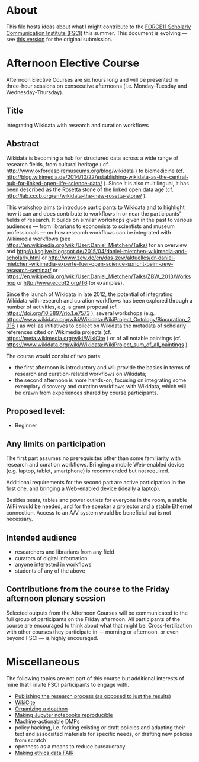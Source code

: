 # About

This file hosts ideas about what I might contribute to the [FORCE11 Scholarly Communication Institute (FSCI)](https://www.force11.org/fsci) this summer. This document is evolving &mdash; see [this version](https://github.com/Daniel-Mietchen/events/commit/4c2e05c48d104e6d32953c572f15000632ec8d5f#diff-e78435fc50601cd8eead924eb84c05fe) for the original submission.

# Afternoon Elective Course

Afternoon Elective Courses are six hours long and will be presented in three-hour sessions on consecutive afternoons (i.e. Monday-Tuesday and Wednesday-Thursday).

## Title

Integrating Wikidata with research and curation workflows

## Abstract

Wikidata is becoming a hub for structured data across a wide range of research fields, from cultural heritage ( cf. http://www.oxfordaspiremuseums.org/blog/wikidata ) to biomedicine (cf. http://blog.wikimedia.de/2014/10/22/establishing-wikidata-as-the-central-hub-for-linked-open-life-science-data/ ). Since it is also multilingual, it has been described as the  Rosetta stone of the linked open data age (cf. http://lab.cccb.org/en/wikidata-the-new-rosetta-stone/ ).

This workshop aims to introduce participants to Wikidata and to highlight how it can and does contribute to workflows in or near the participants' fields of research. It builds on similar workshops given in the past to various audiences &mdash; from librarians to economists to scientists and museum professionals &mdash; on how research workflows can be integrated with Wikimedia workflows (see https://en.wikipedia.org/wiki/User:Daniel_Mietchen/Talks/ for an overview and http://uksglive.blogspot.de/2015/04/daniel-mietchen-wikimedia-and-scholarly.html or
http://www.zew.de/en/das-zew/aktuelles/dr-daniel-mietchen-wikimedia-experte-fuer-open-science-spricht-beim-zew-research-seminar/ or https://en.wikipedia.org/wiki/User:Daniel_Mietchen/Talks/ZBW_2013/Workshop
or http://www.eccb12.org/T6 for examples).

Since the launch of Wikidata in late 2012, the potential of integrating Wikidata with research and curation workflows has been explored through a number of activities, e.g. a grant proposal (cf. https://doi.org/10.3897/rio.1.e7573 ), several workshops (e.g.
https://www.wikidata.org/wiki/Wikidata:WikiProject_Ontology/Biocuration_2016 ) as well as initiatives to collect on Wikidata the metadata of scholarly references cited on Wikimedia projects (cf. 
https://meta.wikimedia.org/wiki/WikiCite ) or of all notable paintings (cf. https://www.wikidata.org/wiki/Wikidata:WikiProject_sum_of_all_paintings ).

The course would consist of two parts:
- the first afternoon is introductory and will provide the basics in terms of research and curation-related workflows on Wikidata;
- the second afternoon is more hands-on, focusing on integrating some exemplary discovery and curation workflows with Wikidata, which will be drawn from experiences shared by course participants.

## Proposed level: 

- Beginner

## Any limits on participation

The first part assumes no prerequisites other than some familiarity with research and curation workflows. Bringing a mobile Web-enabled device (e.g. laptop, tablet, smartphone) is recommended but not required.

Additional requirements for the second part are active participation in the first one, and bringing a Web-enabled device (ideally a laptop). 

Besides seats, tables and power outlets for everyone in the room, a stable WiFi would be needed, and for the speaker a projector and a stable Ethernet connection. Access to an A/V system would be beneficial but is not necessary.

## Intended audience

- researchers and librarians from any field
- curators of digital information
- anyone interested in workflows
- students of any of the above

## Contributions from the course to the Friday afternoon plenary session

Selected outputs from the Afternoon Courses will be communicated to the full group of participants on the Friday afternoon. All participants of the course are encouraged to think about what that might be. Cross-fertilization with other courses they participate in &mdash; morning or afternoon, or even beyond FSCI &mdash; is highly encouraged.

# Miscellaneous

The following topics are not part of this course but additional interests of mine that I invite FSCI participants to engage with.

* [Publishing the research process (as opposed to just the results)](https://doi.org/10.3897/rio.1.e7547)
* [WikiCite](https://meta.wikimedia.org/wiki/WikiCite)
* [Organizing a doathon](https://github.com/sparcopen/Open-Research-doathon)
* [Making Jupyter notebooks reproducible](https://github.com/sparcopen/open-research-doathon/issues/25)
* [Machine-actionable DMPs](http://www.slideshare.net/StephanieSimms/making-dmps-actionable-and-public)
* policy hacking, i.e. forking existing or draft policies and adapting their text and associated materials for specific needs, or drafting new policies from scratch
* openness as a means to reduce bureaucracy
* [Making ethics data FAIR](https://github.com/Daniel-Mietchen/events/blob/master/PIDapalooza.md)

